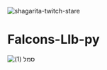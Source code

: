 ![shagarita-twitch-stare](https://user-images.githubusercontent.com/112169911/236607499-0ec02110-57bc-42ae-a8f4-e17c749d9fcc.gif)

# Falcons-LIb-py


![סמל (1)](https://user-images.githubusercontent.com/112169911/236606426-d40b114c-776a-4c41-90d5-0194b625bc74.png)
